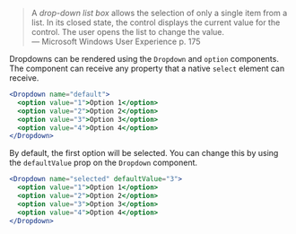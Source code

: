 <blockquote>
  A <em>drop-down list box</em> allows the selection of only a single item from a list. In its closed state, the control displays the current value for the control. The user opens the list to change the value.

  <footer>— Microsoft Windows User Experience p. 175</footer>
</blockquote>

Dropdowns can be rendered using the `Dropdown` and `option` components.
The component can receive any property that a native `select` element can receive.

```jsx
<Dropdown name="default">
  <option value="1">Option 1</option>
  <option value="2">Option 2</option>
  <option value="3">Option 3</option>
  <option value="4">Option 4</option>
</Dropdown>
```

By default, the first option will be selected. You can change this by using the `defaultValue` prop on the `Dropdown` component.

```jsx
<Dropdown name="selected" defaultValue="3">
  <option value="1">Option 1</option>
  <option value="2">Option 2</option>
  <option value="3">Option 3</option>
  <option value="4">Option 4</option>
</Dropdown>
```

